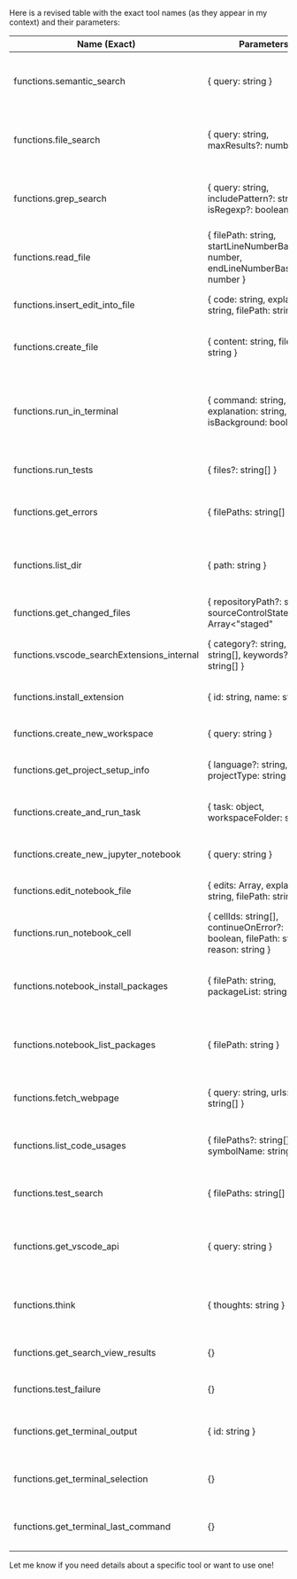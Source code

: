 Here is a revised table with the exact tool names (as they appear in my context) and their parameters:

| Name (Exact)                        | Parameters                                                                                                   | Description                                                                                   |
|--------------------------------------|-------------------------------------------------------------------------------------------------------------|-----------------------------------------------------------------------------------------------|
| functions.semantic_search            | { query: string }                                                                                           | Search your codebase for relevant code, comments, or documentation.                           |
| functions.file_search                | { query: string, maxResults?: number }                                                                      | Search for files in your workspace by name or pattern.                                        |
| functions.grep_search                | { query: string, includePattern?: string, isRegexp?: boolean }                                              | Search for specific text or patterns within files in your workspace.                          |
| functions.read_file                  | { filePath: string, startLineNumberBaseZero: number, endLineNumberBaseZero: number }                        | Read the contents of files in your workspace.                                                 |
| functions.insert_edit_into_file      | { code: string, explanation: string, filePath: string }                                                     | Insert or update code in existing files.                                                      |
| functions.create_file                | { content: string, filePath: string }                                                                       | Create new files with specified content.                                                      |
| functions.run_in_terminal            | { command: string, explanation: string, isBackground: boolean }                                             | Execute commands in your terminal (using Windows PowerShell syntax).                          |
| functions.run_tests                  | { files?: string[] }                                                                                        | Run unit tests and check their results.                                                       |
| functions.get_errors                 | { filePaths: string[] }                                                                                     | Retrieve compile or lint errors from your code files.                                         |
| functions.list_dir                   | { path: string }                                                                                            | List the contents of directories in your workspace.                                           |
| functions.get_changed_files          | { repositoryPath?: string, sourceControlState?: Array<"staged" | "unstaged" | "merge-conflicts"> } | View and manage git changes, diffs, and repository status.                                    |
| functions.vscode_searchExtensions_internal | { category?: string, ids?: string[], keywords?: string[] }                                                 | Search for Visual Studio Code extensions.                                                     |
| functions.install_extension          | { id: string, name: string }                                                                                | Install Visual Studio Code extensions.                                                        |
| functions.create_new_workspace       | { query: string }                                                                                           | Set up new projects or workspaces.                                                            |
| functions.get_project_setup_info     | { language?: string, projectType: string }                                                                  | Get setup information for new projects.                                                       |
| functions.create_and_run_task        | { task: object, workspaceFolder: string }                                                                   | Create and run project tasks (e.g., build, start).                                            |
| functions.create_new_jupyter_notebook| { query: string }                                                                                           | Create a new Jupyter Notebook.                                                                |
| functions.edit_notebook_file         | { edits: Array<object>, explanation: string, filePath: string }                                             | Edit an existing Jupyter Notebook file.                                                       |
| functions.run_notebook_cell          | { cellIds: string[], continueOnError?: boolean, filePath: string, reason: string }                          | Run code cells in a Jupyter Notebook.                                                         |
| functions.notebook_install_packages  | { filePath: string, packageList: string[] }                                                                 | Install packages in a Jupyter Notebook kernel.                                                |
| functions.notebook_list_packages     | { filePath: string }                                                                                        | List installed packages in a Jupyter Notebook kernel.                                         |
| functions.fetch_webpage              | { query: string, urls: string[] }                                                                           | Fetch and summarize content from web pages.                                                   |
| functions.list_code_usages           | { filePaths?: string[], symbolName: string }                                                                | List all usages of a function, class, method, or variable.                                    |
| functions.test_search                | { filePaths: string[] }                                                                                     | Find test files related to a source file, or vice versa.                                      |
| functions.get_vscode_api             | { query: string }                                                                                           | Get relevant VS Code API references for extension development.                                |
| functions.think                      | { thoughts: string }                                                                                        | Organize thoughts, plan, or analyze tasks (no code execution).                                |
| functions.get_search_view_results    | {}                                                                                                          | Get the results from the search view.                                                         |
| functions.test_failure               | {}                                                                                                          | Get information about test failures.                                                          |
| functions.get_terminal_output        | { id: string }                                                                                              | Get the output of a previously run terminal command.                                          |
| functions.get_terminal_selection     | {}                                                                                                          | Get the user's current selection in the active terminal.                                      |
| functions.get_terminal_last_command  | {}                                                                                                          | Get the user's last command in the active terminal.                                           |

Let me know if you need details about a specific tool or want to use one!